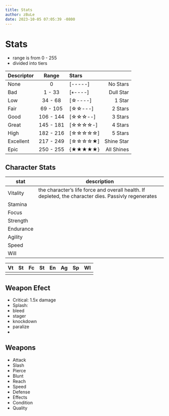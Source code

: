 ```yaml
---
title: Stats
author: zBuLe
date: 2023-10-05 07:05:39 -0800
---
```

# Stats
- range is from 0 - 255
- divided into tiers


|Descriptor | Range     | Stars      |           |
|:----------|:---------:|:-----------|----------:|
| None      | 0         | [-----]    |No Stars   |
| Bad       | 1 - 33    | [⭒----]    |Dull Star  |
| Low       | 34 - 68   | [☆----]    |1 Star    |
| Fair      | 69 - 105  | [☆☆---]   |2 Stars    |
| Good      | 106 - 144 | [☆☆☆--]   |3 Stars   |
| Great     | 145 - 181 | [☆☆☆☆-]   |4 Stars   |
| High      | 182 - 216 | [☆☆☆☆☆]  |5 Stars   |
| Excellent | 217 - 249 | [☆☆☆☆★]  |Shine Star|
| Epic      | 250 - 255 | {★★★★★}  |All Shines|

## Character Stats

| stat | description |
|---|---|
|Vitality| the character’s life force and overall health. If depleted, the character dies. Passivly regenerates|
|Stamina| |
|Focus| |
|Strength| |
| Endurance| |
| Agility| |
| Speed| |
| Will | |

|Vt | St| Fc| St| En| Ag| Sp| Wl|
|---|---|---|---|---|---|---|---|
|   |   |   |   |   |   |   |   |



## Weapon Efect
- Critical: 1.5x damage 
- Splash: 
- bleed
- stager
- knockdown
- paralize
- 

## Weapons
- Attack
- Slash
- Pierce
- Blunt
- Reach
- Speed
- Defense
- Effects
- Condition
- Quality
